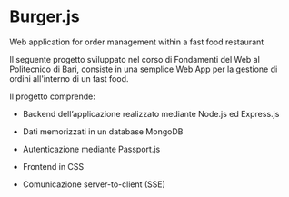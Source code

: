 # Burger.js
Web application for order management within a fast food restaurant

Il seguente progetto sviluppato nel corso di Fondamenti del Web al Politecnico di Bari, consiste in una semplice Web App per la gestione di ordini all'interno di un fast food.

Il progetto comprende:

* Backend dell’applicazione realizzato mediante Node.js ed Express.js

* Dati memorizzati in un database MongoDB

* Autenticazione mediante Passport.js

* Frontend in CSS

* Comunicazione server-to-client (SSE)
